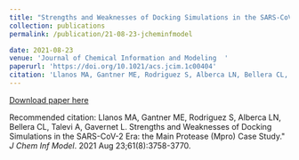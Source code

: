 ```yaml
---
title: "Strengths and Weaknesses of Docking Simulations in the SARS-CoV-2 Era: the Main Protease (Mpro) Case Study"
collection: publications
permalink: /publication/21-08-23-jcheminfmodel

date: 2021-08-23
venue: 'Journal of Chemical Information and Modeling  '
paperurl: 'https://doi.org/10.1021/acs.jcim.1c00404'
citation: 'Llanos MA, Gantner ME, Rodriguez S, Alberca LN, Bellera CL, Talevi A, Gavernet L. Strengths and Weaknesses of Docking Simulations in the SARS-CoV-2 Era: the Main Protease (Mpro) Case Study.&quot; <i>J Chem Inf Model</i>. 2021 Aug 23;61(8):3758-3770.'
---
```



[Download paper here](https://doi.org/10.1021/acs.jcim.1c00404)

Recommended citation: Llanos MA, Gantner ME, Rodriguez S, Alberca LN, Bellera CL, Talevi A, Gavernet L. Strengths and Weaknesses of Docking Simulations in the SARS-CoV-2 Era: the Main Protease (Mpro) Case Study.&quot; <i>J Chem Inf Model</i>. 2021 Aug 23;61(8):3758-3770.
